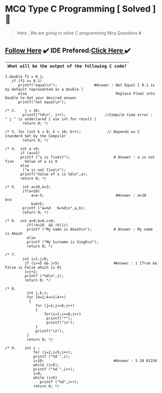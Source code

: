 # MCQ Type C Programming [ Solved ] :name_badge:
> Here , We are going to solve C programming Mcq Questions :arrow_down:
## [Follow Here](https://github.com/0xSingh/) :heavy_check_mark: IDE Prefered:[Click Here ](https://ideone.com/)  :heavy_check_mark:
 
|                                `What will be the output of the following C code?`                                |
|--------------------------------------------------------------------------------------------------------------------|
```
1.double f1 = 0.1;
   if (f1 == 0.1)
      printf("equal\n");                 #Answer : Not Equal [ 0.1 is by default represented as a Double ]
      else                                         Replace Float into Double to Get your desired answer
      printf("not equal\n");
```
```
/* 2.    j = 10;
        printf("%d\n", j++);                  //Compile time error :  " j " is undeclared [ use int for result ]
        return 0; */

```
```
/* 3. for (int k = 0; k < 10; k++);            // Depends on C standerd Set by the Compiler
        return 0; */

```
```
/* 4.  int a =9;
       if (a==5)
       printf ("a is five\t");                    # Answer : a is not five     Value of a is 9
       else
        ("a is not five\t");
       printf("Value of a is %d\n",a);
       return 0; */
 ```
```
/* 5.   int a=20,b=3;
        if(a<10)
            a=a-5;                                 #Answer : a=20    b=3
            b=b+5;
        printf ("a=%d   b=%d\n",a,b);
        return 0; */
```
```
/* 6.  int a=9,b=0,c=0;
          if(!a<10  && !b||c)
          printf ("My name is Akash\n");          # Answer : My name is Akash
          else
          printf ("My Surname is Singh\n");
          return 0; */
```
```
/* 7.
        int i=1,j=9;
         if (i>=5 && j<5)                         #Answer : 1 [True && False is False which is 0]
         i=j+2;
         printf ("%d\n",i);
         return 0; */
 ```
 ```
/* 8.
           int j,k,i;
           for (k=1;k<=3;k++)
            {
               for (j=1;j<=6;j++)
               {
                   for(i=1;i<=6;i++)
                    printf("*");
                    printf("\n");
               }
               printf("\n");
           }
           return 0; */
```
```
/* 9.    int i ;
             for (i=1;i<5;i++);
             printf ("%d ",i);
             i=10;                                #Answer : 5 10 01234
             while (i<5);
             printf ("%d ",i++);
             i=0;
             while (i<5)
                printf ("%d",i++);
             return 0; */
 ```            
